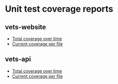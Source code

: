 # Unit test coverage reports

## vets-website

* [Total coverage over time](https://codeclimate.com/github/department-of-veterans-affairs/vets-website/trends/test_coverage_total)
* [Current coverage per file](https://codeclimate.com/github/department-of-veterans-affairs/vets-website/code?sort=-test_coverage)

## vets-api

* [Total coverage over time](https://codeclimate.com/github/department-of-veterans-affairs/vets-api/trends/test_coverage_total)
* [Current coverage per file](https://codeclimate.com/github/department-of-veterans-affairs/vets-api/code?sort=-test_coverage)

